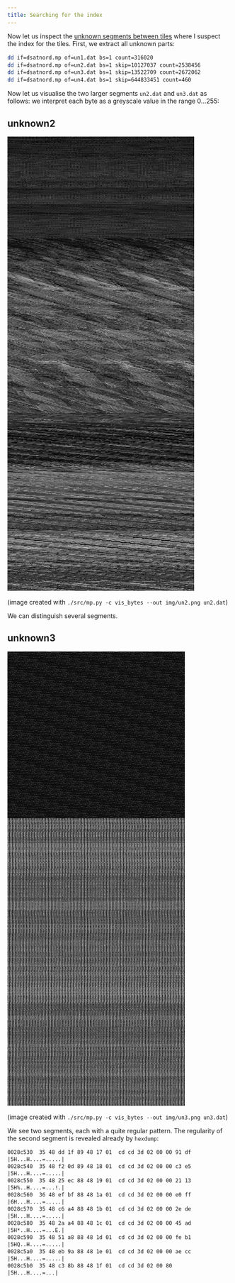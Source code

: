 ```yaml
---
title: Searching for the index
---
```


Now let us inspect the [unknown segments between
tiles](/2024-04-22-getting-an-overview-on-the-file-content.markdown)
where I suspect the index for the tiles. First, we extract all unknown
parts:

```sh
dd if=dsatnord.mp of=un1.dat bs=1 count=316020
dd if=dsatnord.mp of=un2.dat bs=1 skip=10127037 count=2538456
dd if=dsatnord.mp of=un3.dat bs=1 skip=13522709 count=2672062
dd if=dsatnord.mp of=un4.dat bs=1 skip=644833451 count=460
```

Now let us visualise the two larger segments `un2.dat` and `un3.dat`
as follows: we interpret each byte as a greyscale value in the range
0...255:

## unknown2

![](/img/un2.png)

(image created with `./src/mp.py -c vis_bytes --out img/un2.png un2.dat`)

We can distinguish several segments.

## unknown3

![](/img/un3.png)

(image created with `./src/mp.py -c vis_bytes --out img/un3.png un3.dat`)

We see two segments, each with a quite regular pattern. The regularity
of the second segment is revealed already by `hexdump`:

```
0028c530  35 48 dd 1f 89 48 17 01  cd cd 3d 02 00 00 91 df  |5H...H....=.....|
0028c540  35 48 f2 0d 89 48 18 01  cd cd 3d 02 00 00 c3 e5  |5H...H....=.....|
0028c550  35 48 25 ec 88 48 19 01  cd cd 3d 02 00 00 21 13  |5H%..H....=...!.|
0028c560  36 48 ef bf 88 48 1a 01  cd cd 3d 02 00 00 e0 ff  |6H...H....=.....|
0028c570  35 48 c6 a4 88 48 1b 01  cd cd 3d 02 00 00 2e de  |5H...H....=.....|
0028c580  35 48 2a a4 88 48 1c 01  cd cd 3d 02 00 00 45 ad  |5H*..H....=...E.|
0028c590  35 48 51 a8 88 48 1d 01  cd cd 3d 02 00 00 fe b1  |5HQ..H....=.....|
0028c5a0  35 48 eb 9a 88 48 1e 01  cd cd 3d 02 00 00 ae cc  |5H...H....=.....|
0028c5b0  35 48 c3 8b 88 48 1f 01  cd cd 3d 02 00 80        |5H...H....=...|
```
